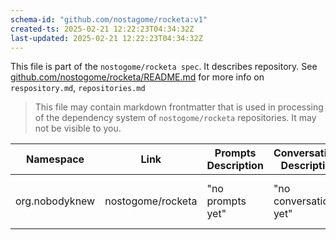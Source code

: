 ```yaml
---
schema-id: "github.com/nostagome/rocketa:v1"
created-ts: 2025-02-21 12:22:23T04:34:32Z
last-updated: 2025-02-21 12:22:23T04:34:32Z
---
```

This file is part of the `nostogome/rocketa spec`. It describes repository.
See [github.com/nostogome/rocketa/README.md](https://github.com/nostogome/rocketa/README.md) for more info on `respository.md`, `repositories.md`

> This file may contain markdown frontmatter that is used in processing of the dependency system of `nostogome/rocketa` repositories. It may not be visible to you. 

| Namespace         | Link                          | Prompts Description          | Conversations Description          | Chats Description          | Repo Name         | Repo URL          |
|-------------------|-------------------------------|------------------------------|------------------------------|------------------------------|-------------------|-------------------|
| org.nobodyknew | nostogome/rocketa | "no prompts yet" | "no conversations yet" | "chats about TDD related musings" |
